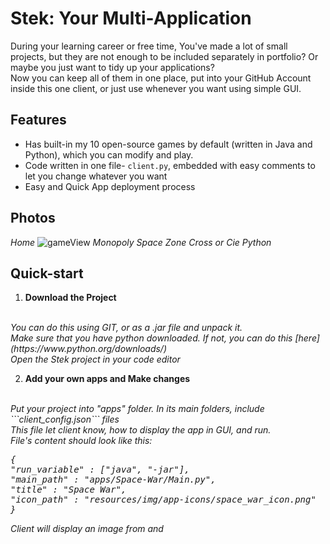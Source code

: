 # Stek: Your Multi-Application
During your learning career or free time, You've made a lot of small projects, but they are not enough to be included separately in portfolio?
Or maybe you just want to tidy up your applications?<br>
Now you can keep all of them in one place, put into your GitHub Account inside this one client, or just use whenever you want using simple GUI.
## Features
- Has built-in my 10 open-source games by default (written in Java and Python), which you can modify and play.
- Code written in one file- ```client.py```, embedded with easy comments to let you change whatever you want
- Easy and Quick App deployment process

## Photos
*Home*
![gameView](https://github.com/KarolKasperek/Monopoly/assets/105314335/15bb8b7c-bd62-4b42-a558-c4d227e9100a)
*Monopoly*
*Space Zone*
*Cross or Cie*
*Python*

## Quick-start
1. <b>Download the Project</b>
<br>
<em>You can do this using GIT, or as a .jar file and unpack it.
<br>
Make sure that you have python downloaded. If not, you can do this [here](https://www.python.org/downloads/)
<br>
Open the Stek project in your code editor</em>

2. <b>Add your own apps and Make changes</b>
<br>
<em>Put your project into "apps" folder. In its main folders, include ```client_config.json``` files<br>
This file let client know, how to display the app in GUI, and run.<br>
File's content should look like this:
<pre>
{
"run_variable" : ["java", "-jar"],
"main_path" : "apps/Space-War/Main.py",
"title" : "Space War",
"icon_path" : "resources/img/app-icons/space_war_icon.png"
}
</pre>
Client will display an image from <icon_path> and <title> of your App. Tu run it, it is going to use following commands in OS's CLI: <run_variable...> <main_path><br>
If you would like to make any design changes, you can find the entire client code in
```client.py```</em>
3. <b>Install requirements and Run</b>
<br>
<em>Using CLI go into project folder and write ```pip install -r requirements.txt```.<br>
Now, You can Run the app using ```python client.py```</em>
<br>
<br>
And have Fun, Including the client code with your own apps inside "apps" folder, you can treat its code like your own.<br>You're welcome!